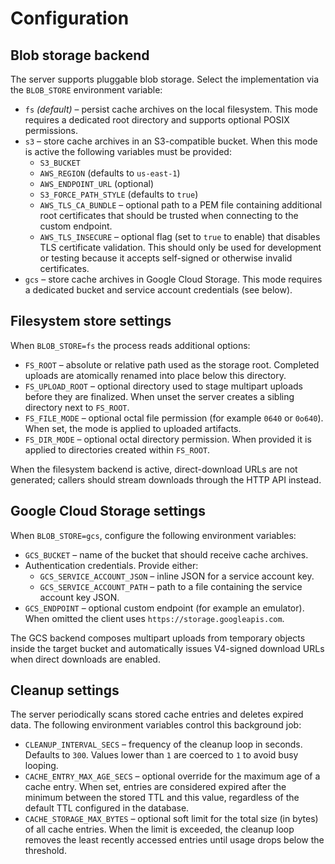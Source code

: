 # Configuration

## Blob storage backend

The server supports pluggable blob storage. Select the implementation via the
`BLOB_STORE` environment variable:

* `fs` *(default)* – persist cache archives on the local filesystem. This mode
  requires a dedicated root directory and supports optional POSIX permissions.
* `s3` – store cache archives in an S3-compatible bucket. When this mode is
  active the following variables must be provided:
  * `S3_BUCKET`
  * `AWS_REGION` (defaults to `us-east-1`)
  * `AWS_ENDPOINT_URL` (optional)
  * `S3_FORCE_PATH_STYLE` (defaults to `true`)
  * `AWS_TLS_CA_BUNDLE` – optional path to a PEM file containing additional
    root certificates that should be trusted when connecting to the custom
    endpoint.
  * `AWS_TLS_INSECURE` – optional flag (set to `true` to enable) that disables
    TLS certificate validation. This should only be used for development or
    testing because it accepts self-signed or otherwise invalid certificates.
* `gcs` – store cache archives in Google Cloud Storage. This mode requires a
  dedicated bucket and service account credentials (see below).

## Filesystem store settings

When `BLOB_STORE=fs` the process reads additional options:

* `FS_ROOT` – absolute or relative path used as the storage root. Completed
  uploads are atomically renamed into place below this directory.
* `FS_UPLOAD_ROOT` – optional directory used to stage multipart uploads before
  they are finalized. When unset the server creates a sibling directory next to
  `FS_ROOT`.
* `FS_FILE_MODE` – optional octal file permission (for example `0640` or
  `0o640`). When set, the mode is applied to uploaded artifacts.
* `FS_DIR_MODE` – optional octal directory permission. When provided it is
  applied to directories created within `FS_ROOT`.

When the filesystem backend is active, direct-download URLs are not generated;
callers should stream downloads through the HTTP API instead.

## Google Cloud Storage settings

When `BLOB_STORE=gcs`, configure the following environment variables:

* `GCS_BUCKET` – name of the bucket that should receive cache archives.
* Authentication credentials. Provide either:
  * `GCS_SERVICE_ACCOUNT_JSON` – inline JSON for a service account key.
  * `GCS_SERVICE_ACCOUNT_PATH` – path to a file containing the service account
    key JSON.
* `GCS_ENDPOINT` – optional custom endpoint (for example an emulator). When
  omitted the client uses `https://storage.googleapis.com`.

The GCS backend composes multipart uploads from temporary objects inside the
target bucket and automatically issues V4-signed download URLs when direct
downloads are enabled.

## Cleanup settings

The server periodically scans stored cache entries and deletes expired data. The
following environment variables control this background job:

* `CLEANUP_INTERVAL_SECS` – frequency of the cleanup loop in seconds. Defaults
  to `300`. Values lower than `1` are coerced to `1` to avoid busy looping.
* `CACHE_ENTRY_MAX_AGE_SECS` – optional override for the maximum age of a cache
  entry. When set, entries are considered expired after the minimum between the
  stored TTL and this value, regardless of the default TTL configured in the
  database.
* `CACHE_STORAGE_MAX_BYTES` – optional soft limit for the total size (in bytes)
  of all cache entries. When the limit is exceeded, the cleanup loop removes the
  least recently accessed entries until usage drops below the threshold.
